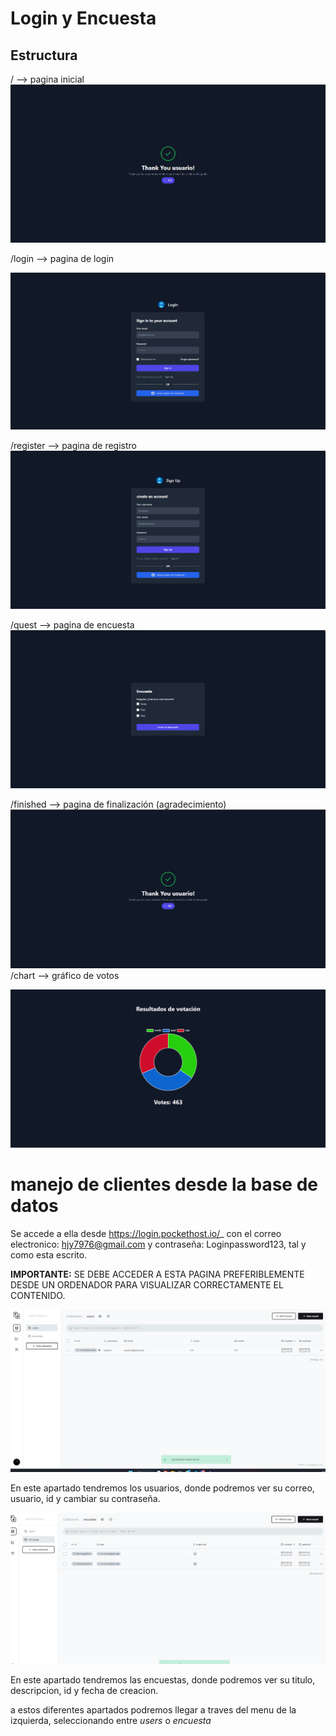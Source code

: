# Login y Encuesta

## Estructura

/ --> pagina inicial
![Alt text](image-1.png)

/login --> pagina de login

![Alt text](image-2.png)

/register --> pagina de registro
![Alt text](image-3.png)

/quest --> pagina de encuesta
![Alt text](image-4.png)

/finished --> pagina de finalización (agradecimiento)
![Alt text](image-5.png)
/chart --> gráfico de votos

![Alt text](image.png)

# manejo de clientes desde la base de datos

Se accede a ella desde https://login.pockethost.io/_
con el correo electronico: hjy7976@gmail.com y contraseña:
Loginpassword123, tal y como esta escrito.

**IMPORTANTE:** SE DEBE ACCEDER A ESTA PAGINA PREFERIBLEMENTE DESDE UN ORDENADOR PARA VISUALIZAR CORRECTAMENTE EL CONTENIDO.

![Alt text](image-6.png)

En este apartado tendremos los usuarios, donde podremos ver su correo, usuario, id y cambiar su contraseña.

![Alt text](image-7.png)

En este apartado tendremos las encuestas, donde podremos ver su titulo, descripcion, id y fecha de creacion.




a estos diferentes apartados podremos llegar a traves del menu de la izquierda, seleccionando entre *users* o *encuesta*